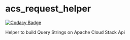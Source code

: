 # acs_request_helper

[![Codacy Badge](https://api.codacy.com/project/badge/Grade/481b49095f7c44dca3917947694ed27c)](https://app.codacy.com/app/igorcavalcante/acs_request_helper?utm_source=github.com&utm_medium=referral&utm_content=globocom/acs_request_helper&utm_campaign=Badge_Grade_Dashboard)

Helper to build Query Strings on Apache Cloud Stack Api
